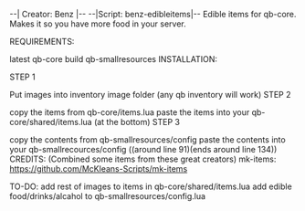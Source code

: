 --| Creator: Benz |--
--|Script: benz-edibleitems|--
Edible items for qb-core. Makes it so you have more food in your server.

REQUIREMENTS:

latest qb-core build
qb-smallresources
INSTALLATION:

STEP 1

Put images into inventory image folder (any qb inventory will work)
STEP 2

copy the items from qb-core/items.lua
paste the items into your qb-core/shared/items.lua (at the bottom)
STEP 3

copy the contents from qb-smallresources/config
paste the contents into your qb-smallrecources/config ((around line 91)(ends around line 134))
CREDITS: (Combined some items from these great creators) mk-items: https://github.com/McKleans-Scripts/mk-items


TO-DO:
add rest of images to items in qb-core/shared/items.lua
add edible food/drinks/alcahol to qb-smallresources/config.lua
